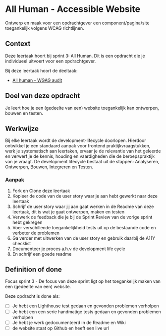 # All Human - Accessible Website

Ontwerp en maak voor een opdrachtgever een component/pagina/site toegankelijk volgens WCAG richtlijnen.
 
## Context

Deze leertaak hoort bij sprint 3: All Human. 
Dit is een opdracht die je individueel uitvoert voor een opdrachtgever.

Bij deze leertaak hoort de deeltaak:

- [All human - WGAG audit](https://github.com/fdnd-task/all-human-wcag-audit)

## Doel van deze opdracht

Je leert hoe je een (gedeelte van een) website toegankelijk kan ontwerpen, bouwen en testen.

## Werkwijze

Bij elke leertaak wordt de development-lifecycle doorlopen. Hierdoor ontwikkel je een standaard aanpak voor frontend praktijkvraagstukken, werk je systematisch aan leertaken, ervaar je de relevantie van het geleerde en verwerf je de kennis, houding en vaardigheden die de beroepspraktijk van je vraagt.
De development lifecycle bestaat uit de stappen: Analyseren, Ontwerpen, Bouwen, Integreren en Testen.

### Aanpak

1. Fork en Clone deze leertaak
2. Kopieer de code van de user story waar je aan hebt gewerkt naar deze leertaak
3. Schrijf de user story waar jij aan gaat werken in de Readme van deze leertaak, dit is wat je gaat ontwerpen, maken en testen
4. Verwerk de feedback die je bij de Sprint Review van de vorige sprint hebt gekregen
5. Voer verschillende toegankelijkheid tests uit op de bestaande code en verbeter de problemen
6. Ga verder met uitwerken van de user story en gebruik daarbij de A11Y checklist
7. Documenteer je proces a.h.v de development life cycle
8. En schrijf een goede readme

## Definition of done

Focus sprint 3 - De focus van deze sprint ligt op het toegankelijk maken van een (gedeelte van een) website.

Deze opdracht is done als:

- [ ] Je hebt een Lighthouse test gedaan en gevonden problemen verholpen
- [ ] Je hebt een een serie handmatige tests gedaan en gevonden problemen verholpen
- [ ] Je hebt je werk gedocumenteerd in de Readme en Wiki 
- [ ] de website staat op Github en heeft een live url
